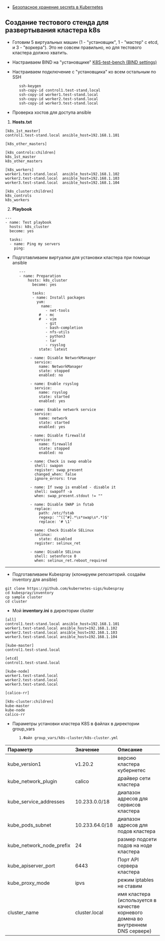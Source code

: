 - [Безопасное хранение secrets в Kubernetes](https://habr.com/ru/company/southbridge/blog/658123/)

## Создание тестового стенда для развертывания кластера k8s

- Готовим 5 виртуальных машин (1 - "установщик", 1 - "мастер" с etcd, и 3 - "воркера"). Это не совсем правильно, но для тестового кластера должно хватить.
- Настраиваем BIND на "установщике" [K8S-test-bench (BIND settings)](https://github.com/Evgenii-Zuev/Diploma-preparation/tree/main/K8S-test-bench%20(BIND%20settings%20on%20the%20control%20machine))

- Настраиваем подключение с "установщика" ко всем остальным по SSH

         ssh-keygen
         ssh-copy-id control1.test-stand.local
         ssh-copy-id worker1.test-stand.local
         ssh-copy-id worker2.test-stand.local
         ssh-copy-id worker3.test-stand.local
         
- Проверка хостов для доступа ansible
1. **Hosts.txt**
```
[k8s_1st_master]
control1.test-stand.local ansible_host=192.168.1.101

[k8s_other_masters]

[k8s_controls:children]
k8s_1st_master
k8s_other_masters

[k8s_workers]
worker1.test-stand.local  ansible_host=192.168.1.102
worker2.test-stand.local  ansible_host=192.168.1.103
worker3.test-stand.local  ansible_host=192.168.1.104

[k8s_cluster:children]
k8s_controls
k8s_workers

```
2. **Playbook**
```
---
- name: Test playbook
  hosts: k8s_cluster
  become: yes

  tasks:
  - name: Ping my servers
    ping:
```
- Подготавливаем виртуалки для установки кластера при помощи ansible

         ---
         - name: Preparation
             hosts: k8s_cluster
               become: yes
               
               tasks:
               - name: Install packages
                 yum:
                   name:
                     - net-tools
                  #  - mc
                  #  - vim
                     - git
                     - bash-completion
                     - nfs-utils
                     - python3
                     - tar
                     - rsyslog
                  state: latest

              - name: Disable NetworkManager
                service:
                  name: NetworkManager
                  state: stopped
                  enabled: no

              - name: Enable rsyslog
                service:
                  name: rsyslog
                  state: started
                  enabled: yes

              - name: Enable network service
                service:
                  name: network
                  state: started
                  enabled: yes

              - name: Disable firewalld
                service:
                  name: firewalld
                  state: stopped
                  enabled: no

              - name: Check is swap enable
                shell: swapon
                register: swap_present
                changed_when: false
                ignore_errors: true

              - name: If swap is enabled - disable it
                shell: swapoff -a
                when: swap_present.stdout != ""

              - name: Disable SWAP in fstab
                replace:
                  path: /etc/fstab
                  regexp: '^([^#].*\s*swap\s*.*)$'
                  replace: '# \1'

              - name: Check Disable SELinux
                selinux:
                  state: disabled
                register: selinux_ret

              - name: Disable SELinux
                shell: setenforce 0
                when: selinux_ret.reboot_required

---
- Подготавливаем Kubespray (клонируем репозиторий. создаём inventory для ansible)
```
git clone https://github.com/kubernetes-sigs/kubespray
cd kubespray/inventory
cp sample cluster
cd cluster
```
- Мой **inventory.ini** в директории cluster 
```
[all]
control1.test-stand.local ansible_host=192.168.1.101
worker1.test-stand.local ansible_host=192.168.1.102
worker2.test-stand.local ansible_host=192.168.1.103
worker3.test-stand.local ansible_host=192.168.1.104

[kube-master]
control1.test-stand.local

[etcd]
control1.test-stand.local

[kube-node]
worker1.test-stand.local
worker2.test-stand.local
worker3.test-stand.local

[calico-rr]

[k8s-cluster:children]
kube-master
kube-node
calico-rr
```
- Параметры установки кластера K8S в файлах в директории group_vars

         1.Файл group_vars/k8s-cluster/k8s-cluster.yml

| Параметр   | Значение  |   Описание   |
|:--------|:------------|:-------------|
| kube_version1 |  v1.20.2 | версию кластера кубернетес |
| kube_network_plugin|calico|драйвер сети кластера|
|kube_service_addresses|10.233.0.0/18|диапазон адресов для сервисов кластера|
|kube_pods_subnet|10.233.64.0/18|диапазон адресов для подов кластера|
|kube_network_node_prefix|24|размер подсети подов на ноде кластера|
|kube_apiserver_port|6443|Порт API сервера кластера|
|kube_proxy_mode| ipvs|режим iptables не ставим|
|cluster_name|cluster.local|имя кластера (используется в качестве корневого домена во внутреннем DNS сервере)|
